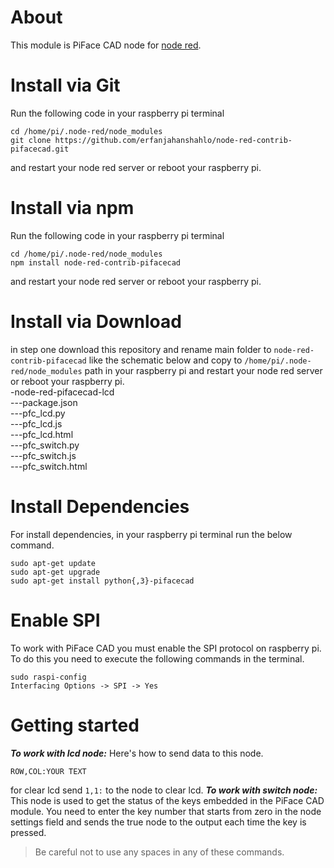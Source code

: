 # About
This module is PiFace CAD node for [node red](https://nodered.org/).
# Install via Git
Run the following code in your raspberry pi terminal
```
cd /home/pi/.node-red/node_modules
git clone https://github.com/erfanjahanshahlo/node-red-contrib-pifacecad.git
```
and restart your node red server or reboot your raspberry pi.
# Install via npm
Run the following code in your raspberry pi terminal
```
cd /home/pi/.node-red/node_modules
npm install node-red-contrib-pifacecad
```
and restart your node red server or reboot your raspberry pi.
# Install via Download
in step one download this repository and rename main folder to ```node-red-contrib-pifacecad``` like the schematic below and copy to ```/home/pi/.node-red/node_modules``` path in your raspberry pi and restart your node red server or reboot your raspberry pi.
<br/>
-node-red-pifacecad-lcd<br/>
---package.json<br/>
---pfc_lcd.py<br/>
---pfc_lcd.js<br/>
---pfc_lcd.html<br/>
---pfc_switch.py<br/>
---pfc_switch.js<br/>
---pfc_switch.html<br/>
# Install Dependencies
For install dependencies, in your raspberry pi terminal run the below command.
```
sudo apt-get update
sudo apt-get upgrade
sudo apt-get install python{,3}-pifacecad
```
# Enable SPI
To work with PiFace CAD you must enable the SPI protocol on raspberry pi. To do this you need to execute the following commands in the terminal.
```
sudo raspi-config
Interfacing Options -> SPI -> Yes
```
# Getting started
***To work with lcd node:***
Here's how to send data to this node.
```
ROW,COL:YOUR TEXT
```
for clear lcd send ```1,1:``` to the node to clear lcd.
***To work with switch node:***
This node is used to get the status of the keys embedded in the PiFace CAD module. You need to enter the key number that starts from zero in the node settings field and sends the true node to the output each time the key is pressed.
> Be careful not to use any spaces in any of these commands.
